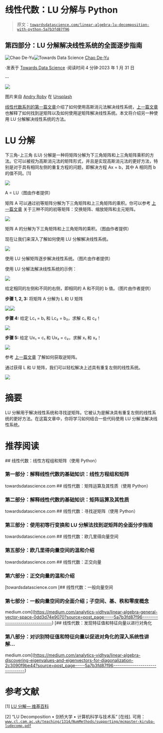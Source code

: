 # 线性代数：LU 分解与 Python

> 原文：[`towardsdatascience.com/linear-algebra-lu-decomposition-with-python-5a7b3fd87f96`](https://towardsdatascience.com/linear-algebra-lu-decomposition-with-python-5a7b3fd87f96)

## 第四部分：LU 分解解决线性系统的全面逐步指南

[](https://chaodeyu.medium.com/?source=post_page-----5a7b3fd87f96--------------------------------)![Chao De-Yu](https://chaodeyu.medium.com/?source=post_page-----5a7b3fd87f96--------------------------------)[](https://towardsdatascience.com/?source=post_page-----5a7b3fd87f96--------------------------------)![Towards Data Science](https://towardsdatascience.com/?source=post_page-----5a7b3fd87f96--------------------------------) [Chao De-Yu](https://chaodeyu.medium.com/?source=post_page-----5a7b3fd87f96--------------------------------)

·发表于 [Towards Data Science](https://towardsdatascience.com/?source=post_page-----5a7b3fd87f96--------------------------------) ·阅读时间 4 分钟·2023 年 1 月 31 日

--

![](img/3c437673405fb495da035543b1d149d3.png)

图片来自 [Andry Roby](https://unsplash.com/@andryroby) 在 [Unsplash](https://unsplash.com)

[线性代数系列的第一篇文章](https://medium.com/towards-data-science/linear-algebra-systems-of-linear-equations-and-matrices-with-python-d3e0fcb29e85)介绍了如何使用高斯消元法解决线性系统，[上一篇文章](https://medium.com/towards-data-science/linear-algebra-finding-inverse-matrix-with-python-18dd988f4df)也解释了如何找到逆矩阵以及如何使用逆矩阵解决线性系统。本文将介绍另一种使用 LU 分解解决线性系统的方法。

# LU 分解

下三角-上三角 (LU) 分解是一种将矩阵分解为下三角矩阵和上三角矩阵乘积的方法。它可以被视为高斯消元法的矩阵形式，并且是实现高斯消元法的更好方法，特别是对于具有相同左侧的重复方程的问题，即解决方程 Ax = b，其中 A 相同而 b 的值不同。[1]

![](img/ac830f39aa616a1f196c982d4a143074.png)

A = LU（图由作者提供）

矩阵 A 可以通过初等矩阵分解为下三角矩阵和上三角矩阵的乘积。你可以参考 [上一篇文章](https://medium.com/towards-data-science/linear-algebra-finding-inverse-matrix-with-python-18dd988f4df) 关于三种不同的初等矩阵：交换矩阵、缩放矩阵和主元矩阵。

![](img/a71a099b30757b05250b253e1b935459.png)

矩阵 A 的分解为下三角矩阵和上三角矩阵的乘积。（图由作者提供）

现在让我们来深入了解如何使用 LU 分解解决线性系统。

![](img/47c0b14f26c8c348694dde251dc772ce.png)

使用 LU 分解矩阵逐步解决线性系统。（图片由作者提供）

使用 LU 分解法解决线性系统的示例：

![](img/e9077f3e59f7d361a1e75635ed4a5ed7.png)

给定相同的左侧和不同的右侧，即相同的 A 和不同的 b 值。（图片由作者提供）

**步骤 1, 2, 3:** 将矩阵 A 分解为 L 和 U 矩阵

![](img/abbda379ffebdb6e1932613edaa83193.png)![](img/9379a3c1fb00b6bb05d86d01ae0e60f9.png)

**步骤 4:** 给定 Lc₁ = b₁ 和 Lc₂ = b₂，求解 c₁ 和 c₂！

![](img/ca271d952c9a120488b935471293dee9.png)

**步骤 5:** 给定 Ux₁ = c₁ 和 Ux₂ = c₂，求解 x₁ 和 x₂！

![](img/58bf79d159a5b0bcea826ae6e6a9d6f9.png)

参考 [上一篇文章](https://medium.com/towards-data-science/linear-algebra-finding-inverse-matrix-with-python-18dd988f4df) 了解如何获取逆矩阵。

通过获得 L 和 U 矩阵，我们可以轻松解决上述具有重复左侧的线性系统。

![](img/45d3e81341e65fecfb47e7c09da1b2bb.png)

# 摘要

LU 分解用于解决线性系统和寻找逆矩阵。它被认为是解决具有重复左侧的线性系统的更好方法。在这篇文章中，你将学习如何结合一些代码使用 LU 分解法解决线性系统。

# 推荐阅读

[](/linear-algebra-systems-of-linear-equations-and-matrices-with-python-d3e0fcb29e85?source=post_page-----5a7b3fd87f96--------------------------------) ## 线性代数：线性方程组和矩阵（使用 Python）

### 第一部分：解释线性代数的基础知识：线性方程组和矩阵

towardsdatascience.com [](/linear-algebra-matrix-operations-and-their-properties-with-python-a0885a159be1?source=post_page-----5a7b3fd87f96--------------------------------) ## 线性代数：矩阵运算及其性质（使用 Python）

### 第二部分：解释线性代数的基础知识：矩阵运算及其性质

towardsdatascience.com [](/linear-algebra-finding-inverse-matrix-with-python-18dd988f4df?source=post_page-----5a7b3fd87f96--------------------------------) ## 线性代数：寻找逆矩阵（使用 Python）

### 第三部分：使用初等行变换和 LU 分解法找到逆矩阵的全面分步指南

towardsdatascience.com [](/linear-algebra-euclidean-vector-space-9f88f69cf240?source=post_page-----5a7b3fd87f96--------------------------------) ## 线性代数：欧几里得向量空间

### 第五部分：欧几里得向量空间的温和介绍

towardsdatascience.com [](/linear-algebra-orthogonal-vectors-aaf26de8146a?source=post_page-----5a7b3fd87f96--------------------------------) ## 线性代数：正交向量

### 第六部分：正交向量的温和介绍

[towardsdatascience.com [](https://medium.com/analytics-vidhya/linear-algebra-general-vector-space-0dd3d74e9070?source=post_page-----5a7b3fd87f96--------------------------------) [## 线性代数：一般向量空间

### 第七部分：一般向量空间的全面介绍；子空间、基、秩和零度概念

medium.com](https://medium.com/analytics-vidhya/linear-algebra-general-vector-space-0dd3d74e9070?source=post_page-----5a7b3fd87f96--------------------------------) [](https://medium.com/analytics-vidhya/linear-algebra-discovering-eigenvalues-and-eigenvectors-for-diagonalization-2c3090f9be44?source=post_page-----5a7b3fd87f96--------------------------------) [## 线性代数：发现特征值和特征向量以进行对角化

### 第八部分：对识别特征值和特征向量以促进对角化的深入系统性讲解…

medium.com](https://medium.com/analytics-vidhya/linear-algebra-discovering-eigenvalues-and-eigenvectors-for-diagonalization-2c3090f9be44?source=post_page-----5a7b3fd87f96--------------------------------)

# 参考文献

[1] [LU 分解— 维基百科](https://en.wikipedia.org/wiki/LU_decomposition)

[2] “LU Decomposition • 剑桥大学 • 计算机科学与技术系” [在线]. 可用：[`www.cl.cam.ac.uk/teaching/1314/NumMethods/supporting/mcmaster-kiruba-ludecomp.pdf`](https://www.cl.cam.ac.uk/teaching/1314/NumMethods/supporting/mcmaster-kiruba-ludecomp.pdf)

